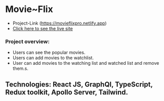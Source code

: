 # Movie~Flix

- Project-Link (https://movieflixpro.netlify.app)
- [Click here to see the live site](https://movieflixpro.netlify.app)


### Project overview:
- Users can see the popular movies.
- Users can add movies to the watchlist.
- User can add movies to the watching list and watched list and remove them.s.

## Technologies: React JS, GraphQl, TypeScript, Redux toolkit, Apollo Server, Tailwind.
